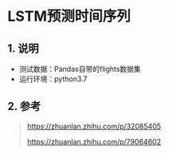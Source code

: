 # LSTM预测时间序列

## 1. 说明

- 测试数据：Pandas自带的flights数据集
- 运行环境：python3.7

## 2. 参考

> https://zhuanlan.zhihu.com/p/32085405
>
> https://zhuanlan.zhihu.com/p/79064602
>

